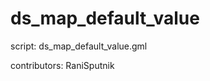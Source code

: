 ds_map_default_value
====================

script: ds_map_default_value.gml

contributors: RaniSputnik
